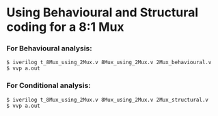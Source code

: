 # Using Behavioural and Structural coding for a 8:1 Mux
### For Behavioural analysis:
```
$ iverilog t_8Mux_using_2Mux.v 8Mux_using_2Mux.v 2Mux_behavioural.v
$ vvp a.out
```
### For Conditional analysis:
```
$ iverilog t_8Mux_using_2Mux.v 8Mux_using_2Mux.v 2Mux_structural.v
$ vvp a.out
```
